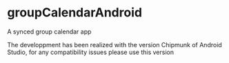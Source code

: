 # groupCalendarAndroid
A synced group calendar app

The developpment has been realized with the version Chipmunk of Android Studio, for any compatibility issues please use this version
